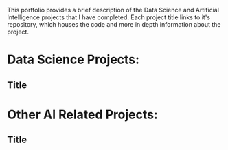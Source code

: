 This portfolio provides a brief description of the Data Science and Artificial Intelligence projects that I have completed. Each project title links to it's repository, which houses the code and more in depth information about the project. 

# Data Science Projects:

## Title

# Other AI Related Projects:

## Title
